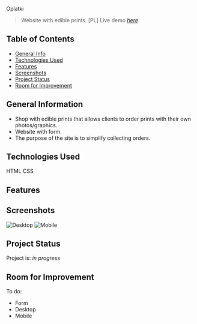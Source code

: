 Oplatki
> Website with edible prints. [PL]
> Live demo [_here_](https://www.example.com). 

## Table of Contents
* [General Info](#general-information)
* [Technologies Used](#technologies-used)
* [Features](#features)
* [Screenshots](#screenshots)
* [Project Status](#project-status)
* [Room for Improvement](#room-for-improvement)


## General Information
- Shop with edible prints that allows clients to order prints with their own photos/graphics.
- Website with form.
- The purpose of the site is to simplify collecting orders.


## Technologies Used
HTML CSS


## Features


## Screenshots
![Desktop](https://user-images.githubusercontent.com/73693874/175781341-77997317-8d0a-4960-9e32-e44b335ea1bc.jpg)
![Mobile](https://user-images.githubusercontent.com/73693874/175781447-50ade5de-6880-4f2e-91e6-a65504d5f9c9.jpg)


## Project Status
Project is: _in progress_ 


## Room for Improvement


To do:
- Form
- Desktop 
- Mobile


